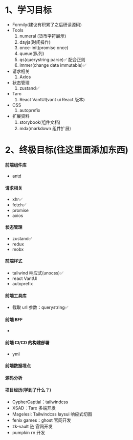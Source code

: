 # 1、学习目标

- Formily(建议有积累了之后研读源码)
- Tools
  1. numeral (货币字符展示)
  2. dayjs(时间操作)
  3. once-init(promise once)
  4. queue(队列)
  5. qs(querystring parse)✅ 配合正则
  6. immer(change data immutable)✅
- 请求相关
  1. Axios
- 状态管理
  1. zustand✅
- Taro
  1. React VantUI(vant ui React 版本)
- CSS
  1. autoprefix
- 扩展资料
  1. storybook(组件文档)
  2. mdx(markdown 组件扩展)

# 2、终极目标(往这里面添加东西)

#### 前端组件库

- antd

#### 请求相关

- xhr✅
- fetch✅
- promise
- axios

#### 状态管理

- zustand✅
- redux
- mobx

#### 前端样式

- tailwind 响应式(unocss)✅
- react VantUI
- autoprefix

#### 前端工具库

- 截取 url 参数：querystring✅

#### 前端 BFF

-

#### 前端 CI/CD 的构建部署

- yml

#### 前端数据埋点

#### 源码分析

#### 项目经历(学到了什么？)

- CypherCaptial：tailwindcss
- XSAD：Taro 多端开发
- Magelesi: Tailwindcss laysui 响应式切图
- fenix games：ghost 官网开发
- zk-vault 链 官网开发
- pumpkin rn 开发
